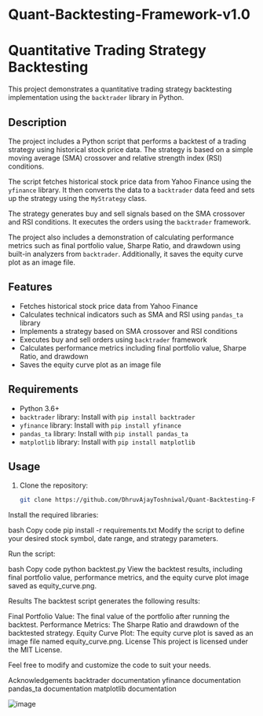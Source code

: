 # Quant-Backtesting-Framework-v1.0

# Quantitative Trading Strategy Backtesting

This project demonstrates a quantitative trading strategy backtesting implementation using the `backtrader` library in Python.

## Description

The project includes a Python script that performs a backtest of a trading strategy using historical stock price data. The strategy is based on a simple moving average (SMA) crossover and relative strength index (RSI) conditions.

The script fetches historical stock price data from Yahoo Finance using the `yfinance` library. It then converts the data to a `backtrader` data feed and sets up the strategy using the `MyStrategy` class.

The strategy generates buy and sell signals based on the SMA crossover and RSI conditions. It executes the orders using the `backtrader` framework.

The project also includes a demonstration of calculating performance metrics such as final portfolio value, Sharpe Ratio, and drawdown using built-in analyzers from `backtrader`. Additionally, it saves the equity curve plot as an image file.

## Features

- Fetches historical stock price data from Yahoo Finance
- Calculates technical indicators such as SMA and RSI using `pandas_ta` library
- Implements a strategy based on SMA crossover and RSI conditions
- Executes buy and sell orders using `backtrader` framework
- Calculates performance metrics including final portfolio value, Sharpe Ratio, and drawdown
- Saves the equity curve plot as an image file

## Requirements

- Python 3.6+
- `backtrader` library: Install with `pip install backtrader`
- `yfinance` library: Install with `pip install yfinance`
- `pandas_ta` library: Install with `pip install pandas_ta`
- `matplotlib` library: Install with `pip install matplotlib`

## Usage

1. Clone the repository:

   ```bash
   git clone https://github.com/DhruvAjayToshniwal/Quant-Backtesting-Framework-v1.0.git
Install the required libraries:

bash
Copy code
pip install -r requirements.txt
Modify the script to define your desired stock symbol, date range, and strategy parameters.

Run the script:

bash
Copy code
python backtest.py
View the backtest results, including final portfolio value, performance metrics, and the equity curve plot image saved as equity_curve.png.

Results
The backtest script generates the following results:

Final Portfolio Value: The final value of the portfolio after running the backtest.
Performance Metrics: The Sharpe Ratio and drawdown of the backtested strategy.
Equity Curve Plot: The equity curve plot is saved as an image file named equity_curve.png.
License
This project is licensed under the MIT License.

Feel free to modify and customize the code to suit your needs.

Acknowledgements
backtrader documentation
yfinance documentation
pandas_ta documentation
matplotlib documentation

![image](https://github.com/DhruvAjayToshniwal/Quant-Backtesting-Framework-v1.0/assets/57616258/59bdbf54-9fac-4f6f-a695-186449307552)

